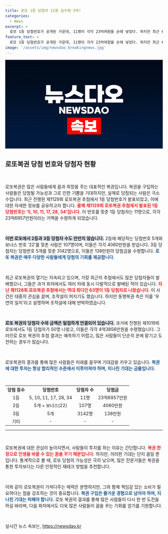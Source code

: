 ```yaml
---
title: 로또 1등 당첨자 11명 실수령 3억!
categories:
  - News
excerpt: >
  로또 1등 당첨번호가 공개된 가운데, 11명이 각각 23억여원을 손에 넣었다. 하지만 최근 63명 동시 당첨 논란에 대한 해명과 함께, 로또의 맥락을 재조명해본다. 클릭하고 당첨의 비밀을 밝혀보세요!
feature_text: >
  로또 1등 당첨번호가 공개된 가운데, 11명이 각각 23억여원을 손에 넣었다. 하지만 최근 63명 동시 당첨 논란에 대한 해명과 함께, 로또의 맥락을 재조명해본다. 클릭하고 당첨의 비밀을 밝혀보세요!
image: '/assets/img/newsdao_breakingnews.jpg'
---
```


<p><img src="/assets/img/newsdao_breakingnews.jpg" alt="flaretime 속보" /></p>

<h2 data-ke-size="size26">로또복권 당첨 번호와 당첨자 현황</h2>

<p data-ke-size="size16">&nbsp;</p>

<p>로또복권은 많은 사람들에게 꿈과 희망을 주는 대표적인 복권입니다. 복권을 구입하는 사람들은 당첨될 가능성과 그로 인한 기쁨을 기대하지만, 실제로 당첨되는 사람은 극소수입니다. 최근 진행된 제1129회 로또복권 추첨에서 1등 당첨번호가 발표되었고, 이에 대한 자세한 정보를 공유하고자 합니다. <b><span style="color: #ee2323;">올해 제1129회 로또복권 추첨에서 발표된 1등 당첨번호는 ‘5, 10, 11, 17, 28, 34’입니다.</span></b> 이 번호를 맞춘 1등 당첨자는 11명으로, 각각 23억6957만원이라는 거액을 수령하게 되었습니다. </p>

<p data-ke-size="size16">&nbsp;</p>

<p><b><span style="background-color: #21538527;">이번 로또에서 2등과 3등 당첨자 수도 만만치 않습니다.</span></b> 2등에 해당하는 당첨번호 5개와 보너스 번호 ‘22’를 맞춘 사람은 107명이며, 이들은 각각 4060만원을 받습니다. 3등 당첨자는 당첨번호 5개를 맞춘 3142명으로, 이들은 138만원의 당첨금을 수령합니다. <b><span style="color: #1a5490;">로또 복권은 매주 다양한 사람들에게 당첨의 기회를 제공합니다.</span></b></p>

<p data-ke-size="size16">&nbsp;</p>

<p>최근 로또복권의 열기는 지속되고 있으며, 가장 최근의 추첨에서도 많은 당첨자들이 발배했으나, 그들은 과거 회차에서도 여러 차례 동시 다발적으로 발배된 적이 있습니다. <b><span style="color: #ee2323;">지난 제1128회 로또복권 추첨에서는 역대 최다인 63명이 1등 당첨자로 나왔습니다.</span></b> 이 사건은 대중의 관심을 끌며, 조작설이 퍼지기도 했습니다. 하지만 동행복권 측은 이를 ‘우연의 일치’라고 설명하며 조작설에 대해 반박하였습니다. </p>

<p data-ke-size="size16">&nbsp;</p>

<p><b><span style="background-color: #21538527;">로또 복권의 당첨자 수와 금액은 밀접하게 연결되어 있습니다.</span></b> 과거에 진행된 제1019회 로또에서도 1등 당첨자가 50명 나왔고, 이들은 각각 4억3856만원을 수령했습니다. 그러므로 로또 복권의 추첨 결과는 예측하기 어렵고, 많은 사람들이 단순히 운에 맡기고 도전하는 경우가 많습니다. </p>

<p data-ke-size="size16">&nbsp;</p>

<p>로또복권의 결과를 통해 많은 사람들은 미래를 꿈꾸며 기대감을 키우고 있습니다. <b><span style="color: #1a5490;">복권에 대한 투자는 항상 합리적인 수준에서 이루어져야 하며, 지나친 기대는 금물입니다.</span></b> </p>

<p data-ke-size="size16">&nbsp;</p>

<table style="width: 100%; border-collapse: collapse;">
  <tr>
    <td style="text-align: center; height: 17px;"><b>당첨 등수</b></td>
    <td style="text-align: center; height: 17px;"><b>당첨번호</b></td>
    <td style="text-align: center; height: 17px;"><b>당첨자 수</b></td>
    <td style="text-align: center; height: 17px;"><b>당첨금</b></td>
  </tr>
  <tr>
    <td style="text-align: center; height: 17px;">1등</td>
    <td style="text-align: center; height: 17px;">5, 10, 11, 17, 28, 34</td>
    <td style="text-align: center; height: 17px;">11명</td>
    <td style="text-align: center; height: 17px;">23억6957만원</td>
  </tr>
  <tr>
    <td style="text-align: center; height: 17px;">2등</td>
    <td style="text-align: center; height: 17px;">5개 + 보너스(22)</td>
    <td style="text-align: center; height: 17px;">107명</td>
    <td style="text-align: center; height: 17px;">4060만원</td>
  </tr>
  <tr>
    <td style="text-align: center; height: 17px;">3등</td>
    <td style="text-align: center; height: 17px;">5개</td>
    <td style="text-align: center; height: 17px;">3142명</td>
    <td style="text-align: center; height: 17px;">138만원</td>
  </tr>
  <tr>
    <td style="text-align: center; height: 17px;">기타</td>
    <td style="text-align: center; height: 17px;">-</td>
    <td style="text-align: center; height: 17px;">-</td>
    <td style="text-align: center; height: 17px;">-</td>
  </tr>
</table>

<hr>

<p data-ke-size="size16">&nbsp;</p>

<p>로또복권에 대한 관심이 높아지면서, 사람들이 투자를 하는 이유는 간단합니다. <b><span style="color: #ee2323;">복권 한 장으로 인생을 바꿀 수 있는 꿈을 꾸기 때문입니다.</span></b> 하지만, 이러한 기대는 단지 꿈일 뿐입니다. 통계적으로 볼 때, 로또 당첨의 가능성은 극히 낮으며, 많은 전문가들은 복권을 통한 투자보다는 다른 안정적인 재테크 방법을 추천합니다. </p>

<p data-ke-size="size16">&nbsp;</p>

<p>이와 같이 로또복권이 가져다주는 매력은 분명하지만, 그와 함께 책임감 있는 소비가 필요하다는 점을 강조하는 것이 중요합니다. <b><span style="color: #1a5490;">복권 구입은 즐거운 경험으로 남아야 하며, 지나친 기대는 피해야 합니다.</span></b> 로또 복권의 결과를 통해 많은 사람들이 다시 한 번 도전을 하길 바라며, 다음 회차에서도 더욱 많은 사람들이 꿈을 꾸는 기회를 얻기를 기원합니다. </p>

<p data-ke-size="size16">&nbsp;</p>
실시간 뉴스 속보는, <a href="https://newsdao.kr" rel="dofollow">https://newsdao.kr</a>


